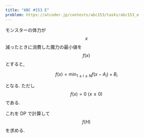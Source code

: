 ```yaml
---
title: "ABC #153 E"
problem: https://atcoder.jp/contests/abc153/tasks/abc153_e
---
```

モンスターの体力が $$ x $$ 減ったときに消費した魔力の最小値を $$ f(x) $$ とすると,

$$
f(x) = \min_{1 \leq i \leq N} f(x - A_i) + B_i
$$

となる. ただし $$ f(x) = 0 \ (x \leq 0) $$ である.

これを DP で計算して $$ f(H) $$ を求める.
